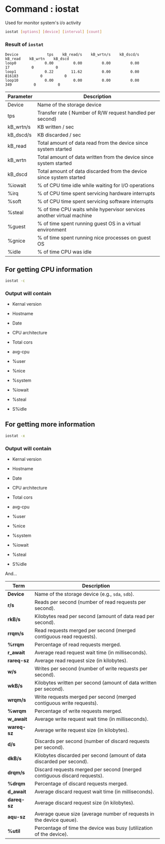 # Command : iostat

Used for monitor system's i/o activity

```bash
iostat [options] [device] [interval] [count]
```

### Result of `iostat`

```
Device             tps    kB_read/s    kB_wrtn/s    kB_dscd/s    kB_read    kB_wrtn    kB_dscd
loop0             0.00         0.00         0.00         0.00         17          0          0
loop1             0.22        11.62         0.00         0.00     816183          0          0
loop10            0.00         0.00         0.00         0.00        349          0          0
```

| Parameter                            | Description                                                                                         |
|--------------------------------------|-----------------------------------------------------------------------------------------------------|
| Device                               | Name of the storage device                                                                          |
| tps                                  | Transfer rate ( Number of R/W request handled per second)                                           |
| kB_wrtn/s                            | KB written / sec                                                                                    |
| kB_dscd/s                            | KB discarded / sec                                                                                  |
| kB_read                              | Total amount of data read from the device since system started                                      |
| kB_wrtn                              | Total amount of data written from the device since system started                                   |
| kB_dscd                              | Total amount of data discarded from the device since system started                                 |
| %iowait                              | % of CPU time idle while waiting for I/O operations                                                 |
| %irq                                 | % of CPU time spent servicing hardware interrupts                                                   |
| %soft                                | % of CPU time spent servicing software interrupts                                                   |
| %steal                               | % of time CPU waits while hypervisor services another virtual machine                               |
| %guest                               | % of time spent running guest OS in a virtual environment                                           |
| %gnice                               | % of time spent running nice processes on guest OS                                                  |
| %idle                                | % of time CPU was idle                                                                              |



## For getting CPU information

```bash
iostat -c
```

### Output will contain

- Kernal version
- Hostname
- Date
- CPU architecture
- Total cors

- avg-cpu
- %user  
- %nice 
- %system 
- %iowait  
- %steal   
- S%idle


## For getting more information

```bash
iostat -x
```

### Output will contain

- Kernal version
- Hostname
- Date
- CPU architecture
- Total cors

- avg-cpu
- %user  
- %nice 
- %system 
- %iowait  
- %steal   
- S%idle

And...


| **Term**       | **Description**                                                                 |
|----------------|---------------------------------------------------------------------------------|
| **Device**     | Name of the storage device (e.g., `sda`, `sdb`).                               |
| **r/s**        | Reads per second (number of read requests per second).                         |
| **rkB/s**      | Kilobytes read per second (amount of data read per second).                    |
| **rrqm/s**     | Read requests merged per second (merged contiguous read requests).             |
| **%rrqm**      | Percentage of read requests merged.                                            |
| **r_await**    | Average read request wait time (in milliseconds).                              |
| **rareq-sz**   | Average read request size (in kilobytes).                                      |
| **w/s**        | Writes per second (number of write requests per second).                       |
| **wkB/s**      | Kilobytes written per second (amount of data written per second).              |
| **wrqm/s**     | Write requests merged per second (merged contiguous write requests).           |
| **%wrqm**      | Percentage of write requests merged.                                           |
| **w_await**    | Average write request wait time (in milliseconds).                             |
| **wareq-sz**   | Average write request size (in kilobytes).                                     |
| **d/s**        | Discards per second (number of discard requests per second).                   |
| **dkB/s**      | Kilobytes discarded per second (amount of data discarded per second).          |
| **drqm/s**     | Discard requests merged per second (merged contiguous discard requests).       |
| **%drqm**      | Percentage of discard requests merged.                                         |
| **d_await**    | Average discard request wait time (in milliseconds).                           |
| **dareq-sz**   | Average discard request size (in kilobytes).                                   |
| **aqu-sz**     | Average queue size (average number of requests in the device queue).           |
| **%util**      | Percentage of time the device was busy (utilization of the device).            |



